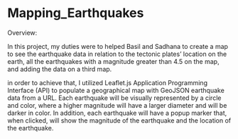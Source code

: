 # Mapping_Earthquakes
Overview:

In this project, my duties were to helped Basil and Sadhana to create a map to see the earthquake data in relation to the tectonic plates’ location on the earth, all the earthquakes with a magnitude greater than 4.5 on the map, and adding the data on a third map.

in order to achieve that, I utilized Leaflet.js Application Programming Interface (API) to populate a geographical map with GeoJSON earthquake data from a URL. Each earthquake will be visually represented by a circle and color, where a higher magnitude will have a larger diameter and will be darker in color. In addition, each earthquake will have a popup marker that, when clicked, will show the magnitude of the earthquake and the location of the earthquake.
